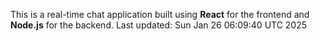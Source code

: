 This is a real-time chat application built using **React** for the frontend and **Node.js** for the backend.
Last updated: Sun Jan 26 06:09:40 UTC 2025
